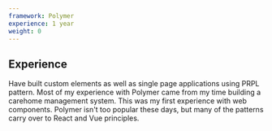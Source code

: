 ```yaml
---
framework: Polymer
experience: 1 year
weight: 0
---
```


## Experience
Have built custom elements as well as single page applications using PRPL pattern. Most of my experience with Polymer came from my time building a carehome management system. This was my first experience with web components. Polymer isn't too popular these days, but many of the patterns carry over to React and Vue principles.